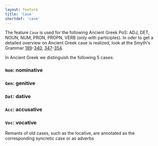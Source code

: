 ```yaml
---
layout: feature
title: 'Case'
shortdef: 'case'
---
```


The feature `Case` is used for the following Ancient Greek PoS: ADJ, DET, NOUN, NUM, PRON, PROPN, VERB (only with participles). In oder to get a detailed overview on Ancient Greek case is realized, look at the Smyth's Grammar [189](www.perseus.tufts.edu/hopper/text?doc=Smyth+grammar+189&fromdoc=Perseus%3Atext%3A1999.04.0007)-[340](www.perseus.tufts.edu/hopper/text?doc=Smyth+grammar+340&fromdoc=Perseus%3Atext%3A1999.04.0007), [347](www.perseus.tufts.edu/hopper/text?doc=Smyth+grammar+347&fromdoc=Perseus%3Atext%3A1999.04.0007)-[354](www.perseus.tufts.edu/hopper/text?doc=Smyth+grammar+354&fromdoc=Perseus%3Atext%3A1999.04.0007).

In Ancient Greek we distinguish the following 5 cases:

### `Nom`: nominative 

### `Gen`: genitive

### `Dat`: dative

### `Acc`: accusative

### `Voc`: vocative

Remants of old cases, such as the locative, are annotated as the corresponding syncretic case or as adverbs 
